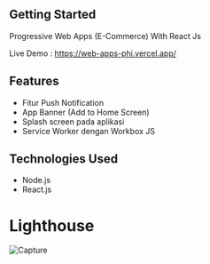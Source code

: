 ## Getting Started

Progressive Web Apps (E-Commerce) With React Js

Live Demo : https://web-apps-phi.vercel.app/

## Features

- Fitur Push Notification
- App Banner (Add to Home Screen)
- Splash screen pada aplikasi
- Service Worker dengan Workbox JS

## Technologies Used

- Node.js
- React.js

# Lighthouse
![Capture](https://github.com/rizkinugrohho/Web_Apps_With_React_Js/assets/36374356/8b66e27d-1c56-4384-9085-d07ecfb3eba4)
